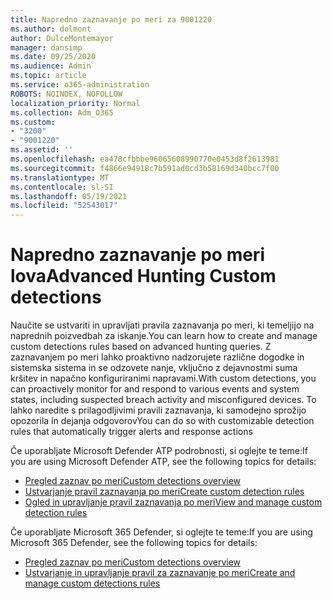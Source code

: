 ```yaml
---
title: Napredno zaznavanje po meri za 9001220
ms.author: dolmont
author: DulceMontemayor
manager: dansimp
ms.date: 09/25/2020
ms.audience: Admin
ms.topic: article
ms.service: o365-administration
ROBOTS: NOINDEX, NOFOLLOW
localization_priority: Normal
ms.collection: Adm_O365
ms.custom:
- "3200"
- "9001220"
ms.assetid: ''
ms.openlocfilehash: ea478cfbbbe96065608990770e0453d8f2613981
ms.sourcegitcommit: f4866e94918c7b591ad0cd3b58169d340bcc7f00
ms.translationtype: MT
ms.contentlocale: sl-SI
ms.lasthandoff: 05/19/2021
ms.locfileid: "52543017"
---
```

# <a name="advanced-hunting-custom-detections"></a><span data-ttu-id="816fe-102">Napredno zaznavanje po meri lova</span><span class="sxs-lookup"><span data-stu-id="816fe-102">Advanced Hunting Custom detections</span></span>

<span data-ttu-id="816fe-103">Naučite se ustvariti in upravljati pravila zaznavanja po meri, ki temeljijo na naprednih poizvedbah za iskanje.</span><span class="sxs-lookup"><span data-stu-id="816fe-103">You can learn how to create and manage custom detections rules based on advanced hunting queries.</span></span> <span data-ttu-id="816fe-104">Z zaznavanjem po meri lahko proaktivno nadzorujete različne dogodke in sistemska sistema in se odzovete nanje, vključno z dejavnostmi suma kršitev in napačno konfiguriranimi napravami.</span><span class="sxs-lookup"><span data-stu-id="816fe-104">With custom detections, you can proactively monitor for and respond to various events and system states, including suspected breach activity and misconfigured devices.</span></span> <span data-ttu-id="816fe-105">To lahko naredite s prilagodljivimi pravili zaznavanja, ki samodejno sprožijo opozorila in dejanja odgovorov</span><span class="sxs-lookup"><span data-stu-id="816fe-105">You can do so with customizable detection rules that automatically trigger alerts and response actions</span></span>
  
<span data-ttu-id="816fe-106">Če uporabljate Microsoft Defender ATP podrobnosti, si oglejte te teme:</span><span class="sxs-lookup"><span data-stu-id="816fe-106">If you are using Microsoft Defender ATP, see the following topics for details:</span></span> 
- [<span data-ttu-id="816fe-107">Pregled zaznav po meri</span><span class="sxs-lookup"><span data-stu-id="816fe-107">Custom detections overview</span></span>](/windows/security/threat-protection/microsoft-defender-atp/overview-custom-detections)
- [<span data-ttu-id="816fe-108">Ustvarjanje pravil zaznavanja po meri</span><span class="sxs-lookup"><span data-stu-id="816fe-108">Create custom detection rules</span></span>](/windows/security/threat-protection/microsoft-defender-atp/custom-detection-rules)
- [<span data-ttu-id="816fe-109">Ogled in upravljanje pravil zaznavanja po meri</span><span class="sxs-lookup"><span data-stu-id="816fe-109">View and manage custom detection rules</span></span>](/windows/security/threat-protection/microsoft-defender-atp/custom-detections-manage)

<span data-ttu-id="816fe-110">Če uporabljate Microsoft 365 Defender, si oglejte te teme:</span><span class="sxs-lookup"><span data-stu-id="816fe-110">If you are using Microsoft 365 Defender, see the following topics for details:</span></span> 
- [<span data-ttu-id="816fe-111">Pregled zaznav po meri</span><span class="sxs-lookup"><span data-stu-id="816fe-111">Custom detections overview</span></span>](/microsoft-365/security/mtp/custom-detections-overview)
- [<span data-ttu-id="816fe-112">Ustvarjanje in upravljanje pravil za zaznavanje po meri</span><span class="sxs-lookup"><span data-stu-id="816fe-112">Create and manage custom detections rules</span></span>](/microsoft-365/security/mtp/custom-detection-rules)
